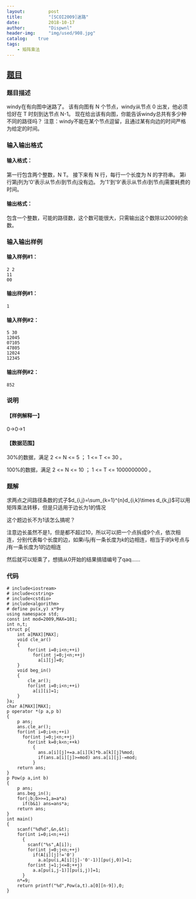 ```yaml
---
layout:         post
title:          "[SCOI2009]迷路"
date:           2018-10-17
author:         "Dispwnl"
header-img:     "img/used/908.jpg"
catalog:    true
tags:
    - 矩阵乘法
---
```

## [题目](https://www.luogu.org/problemnew/show/P4159)
### 题目描述
windy在有向图中迷路了。 该有向图有 N 个节点，windy从节点 0 出发，他必须恰好在 T 时刻到达节点 N-1。 现在给出该有向图，你能告诉windy总共有多少种不同的路径吗？ 注意：windy不能在某个节点逗留，且通过某有向边的时间严格为给定的时间。

### 输入输出格式
#### 输入格式：
第一行包含两个整数，N T。 接下来有 N 行，每行一个长度为 N 的字符串。 第i行第j列为'0'表示从节点i到节点j没有边。 为'1'到'9'表示从节点i到节点j需要耗费的时间。

#### 输出格式：
包含一个整数，可能的路径数，这个数可能很大，只需输出这个数除以2009的余数。

### 输入输出样例
#### 输入样例#1： 
```plain
2 2
11
00
```
#### 输出样例#1： 
```plain
1
```
#### 输入样例#2： 
```plain
5 30
12045
07105
47805
12024
12345
```
#### 输出样例#2： 
```plain
852
```
### 说明
#### 【样例解释一】
0->0->1

#### 【数据范围】
30%的数据，满足 2 <= N <= 5 ； 1 <= T <= 30 。

100%的数据，满足 2 <= N <= 10 ； 1 <= T <= 1000000000 。

### 题解
求两点之间路径条数的式子$d_{i,j}=\sum_{k=1}^{n}d_{i,k}\times d_{k,j}$可以用矩阵乘法转移，但是只适用于边长为$1$的情况

这个题边长不为$1$该怎么搞呢？

注意边长虽然不是$1$，但是都不超过$10$，所以可以把一个点拆成$9$个点，依次相连，分别代表每个长度的边，如果$i$与$j$有一条长度为$k$的边相连，相当于$i$的$k$号点与$j$有一条长度为$1$的边相连

然后就可以矩乘了，想搞从$0$开始的结果搞错编号了qaq……

### 代码
```
# include<iostream>
# include<cstring>
# include<cstdio>
# include<algorithm>
# define pu(x,y) x*9+y
using namespace std;
const int mod=2009,MAX=101;
int n,t;
struct p{
    int a[MAX][MAX];
    void cle_ar()
    {
        for(int i=0;i<n;++i)
          for(int j=0;j<n;++j)
            a[i][j]=0;
    }
    void beg_in()
    {
        cle_ar();
        for(int i=0;i<n;++i)
          a[i][i]=1;
    }
}a;
char A[MAX][MAX];
p operator *(p a,p b)
{
    p ans;
    ans.cle_ar();
    for(int i=0;i<n;++i)
      for(int j=0;j<n;++j)
        for(int k=0;k<n;++k)
          {
          	ans.a[i][j]+=a.a[i][k]*b.a[k][j]%mod;
          	if(ans.a[i][j]>=mod) ans.a[i][j]-=mod;
          }
    return ans;
}
p Pow(p a,int b)
{
    p ans;
    ans.beg_in();
    for(;b;b>>=1,a=a*a)
      if(b&1) ans=ans*a;
    return ans;
}
int main()
{
    scanf("%d%d",&n,&t);
    for(int i=0;i<n;++i)
      {
      	scanf("%s",A[i]);
      	for(int j=0;j<n;++j)
      	  if(A[i][j]!='0')
            a.a[pu(i,A[i][j]-'0'-1)][pu(j,0)]=1;
      	for(int j=1;j<=8;++j)
      	  a.a[pu(i,j-1)][pu(i,j)]=1;
      }
    n*=9;
    return printf("%d",Pow(a,t).a[0][n-9]),0;
}
```
